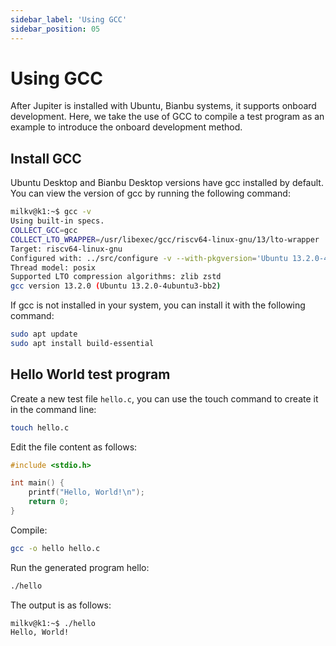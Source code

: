 ```yaml
---
sidebar_label: 'Using GCC'
sidebar_position: 05
---
```


# Using GCC

After Jupiter is installed with Ubuntu, Bianbu systems, it supports onboard development. Here, we take the use of GCC to compile a test program as an example to introduce the onboard development method.

## Install GCC

Ubuntu Desktop and Bianbu Desktop versions have gcc installed by default. You can view the version of gcc by running the following command:
```bash
milkv@k1:~$ gcc -v
Using built-in specs.
COLLECT_GCC=gcc
COLLECT_LTO_WRAPPER=/usr/libexec/gcc/riscv64-linux-gnu/13/lto-wrapper
Target: riscv64-linux-gnu
Configured with: ../src/configure -v --with-pkgversion='Ubuntu 13.2.0-4ubuntu3-bb2' --with-bugurl=file:///usr/share/doc/gcc-13/README.Bugs --enable-languages=c,ada,c++,go,d,fortran,objc,obj-c++,m2 --prefix=/usr --with-gcc-major-version-only --program-suffix=-13 --program-prefix=riscv64-linux-gnu- --enable-shared --enable-linker-build-id --libexecdir=/usr/libexec --without-included-gettext --enable-threads=posix --libdir=/usr/lib --enable-nls --enable-clocale=gnu --enable-libstdcxx-debug --enable-libstdcxx-time=yes --with-default-libstdcxx-abi=new --enable-gnu-unique-object --disable-libitm --disable-libquadmath --disable-libquadmath-support --enable-plugin --enable-default-pie --with-system-zlib --enable-libphobos-checking=release --with-target-system-zlib=auto --enable-objc-gc=auto --enable-multiarch --disable-werror --disable-multilib --with-arch=rv64gc --with-abi=lp64d --enable-checking=release --build=riscv64-linux-gnu --host=riscv64-linux-gnu --target=riscv64-linux-gnu --with-build-config=bootstrap-lto-lean --enable-link-serialization=2
Thread model: posix
Supported LTO compression algorithms: zlib zstd
gcc version 13.2.0 (Ubuntu 13.2.0-4ubuntu3-bb2)
```

If gcc is not installed in your system, you can install it with the following command:
```bash
sudo apt update
sudo apt install build-essential
```

## Hello World test program

Create a new test file `hello.c`, you can use the touch command to create it in the command line:
```bash
touch hello.c
```

Edit the file content as follows:
```C
#include <stdio.h>

int main() {
    printf("Hello, World!\n");
    return 0;
}
```

Compile:
```bash
gcc -o hello hello.c
```

Run the generated program hello:
```bash
./hello
```

The output is as follows:
```
milkv@k1:~$ ./hello
Hello, World!
```
